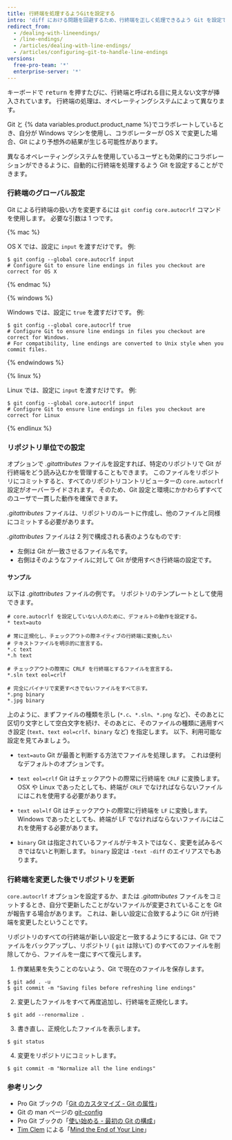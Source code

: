 ```yaml
---
title: 行終端を処理するようGitを設定する
intro: 'diff における問題を回避するため、行終端を正しく処理できるよう Git を設定できます。'
redirect_from:
  - /dealing-with-lineendings/
  - /line-endings/
  - /articles/dealing-with-line-endings/
  - /articles/configuring-git-to-handle-line-endings
versions:
  free-pro-team: '*'
  enterprise-server: '*'
---
```


キーボードで <kbd>return</kbd> を押すたびに、行終端と呼ばれる目に見えない文字が挿入されています。 行終端の処理は、オペレーティングシステムによって異なります。

Git と {% data variables.product.product_name %}でコラボレートしているとき、自分が Windows マシンを使用し、コラボレーターが OS X で変更した場合、Git により予想外の結果が生じる可能性があります。

異なるオペレーティングシステムを使用しているユーザとも効果的にコラボレーションができるように、自動的に行終端を処理するよう Git を設定することができます。

### 行終端のグローバル設定

Git による行終端の扱い方を変更するには `git config core.autocrlf` コマンドを使用します。 必要な引数は 1 つです。

{% mac %}

OS X では、設定に `input` を渡すだけです。 例:

```shell
$ git config --global core.autocrlf input
# Configure Git to ensure line endings in files you checkout are correct for OS X
```

{% endmac %}

{% windows %}

Windows では、設定に `true` を渡すだけです。 例:

```shell
$ git config --global core.autocrlf true
# Configure Git to ensure line endings in files you checkout are correct for Windows.
# For compatibility, line endings are converted to Unix style when you commit files.
```

{% endwindows %}

{% linux %}

Linux では、設定に `input` を渡すだけです。 例:

```shell
$ git config --global core.autocrlf input
# Configure Git to ensure line endings in files you checkout are correct for Linux
```

{% endlinux %}

### リポジトリ単位での設定

オプションで *.gitattributes* ファイルを設定すれば、特定のリポジトリで Git が行終端をどう読み込むかを管理することもできます。 このファイルをリポジトリにコミットすると、すべてのリポジトリコントリビューターの `core.autocrlf` 設定がオーバーライドされます。 そのため、Git 設定と環境にかかわらずすべてのユーザで一貫した動作を確保できます。

*.gitattributes* ファイルは、リポジトリのルートに作成し、他のファイルと同様にコミットする必要があります。

*.gitattributes* ファイルは 2 列で構成される表のようなものです:

* 左側は Git が一致させるファイル名です。
* 右側はそのようなファイルに対して Git が使用すべき行終端の設定です。

#### サンプル

以下は *.gitattributes* ファイルの例です。 リポジトリのテンプレートとして使用できます。

```
# core.autocrlf を設定していない人のために、デフォルトの動作を設定する。
* text=auto

# 常に正規化し、チェックアウトの際ネイティブの行終端に変換したい
# テキストファイルを明示的に宣言する。
*.c text
*.h text

# チェックアウトの際常に CRLF を行終端とするファイルを宣言する。
*.sln text eol=crlf

# 完全にバイナリで変更すべきでないファイルをすべて示す。
*.png binary
*.jpg binary
```

上のように、まずファイルの種類を示し (`*.c`、`*.sln`、`*.png` など)、そのあとに区切り文字として空白文字を続け、そのあとに、そのファイルの種類に適用すべき設定 (`text`、`text eol=crlf`、`binary` など) を指定します。 以下、利用可能な設定を見てみましょう。

- `text=auto` Git が最善と判断する方法でファイルを処理します。 これは便利なデフォルトのオプションです。

- `text eol=crlf` Git はチェックアウトの際常に行終端を `CRLF` に変換します。 OSX や Linux であったとしても、終端が `CRLF` でなければならないファイルにはこれを使用する必要があります。

- `text eol=lf` Git はチェックアウトの際常に行終端を `LF` に変換します。 Windows であったとしても、終端が LF でなければならないファイルにはこれを使用する必要があります。

- `binary` Git は指定されているファイルがテキストではなく、変更を試みるべきではないと判断します。 `binary` 設定は `-text -diff` のエイリアスでもあります。

### 行終端を変更した後でリポジトリを更新

`core.autocrlf` オプションを設定するか、または *.gitattributes* ファイルをコミットするとき、自分で更新したことがないファイルが変更されていることを Git が報告する場合があります。 これは、新しい設定に合致するように Git が行終端を変更したということです。

リポジトリのすべての行終端が新しい設定と一致するようにするには、Git でファイルをバックアップし、リポジトリ ( `git` は除いて) のすべてのファイルを削除してから、ファイルを一度にすべて復元します。

1. 作業結果を失うことのないよう、Git で現在のファイルを保存します。
  ```shell
  $ git add . -u
  $ git commit -m "Saving files before refreshing line endings"
  ```
2. 変更したファイルをすべて再度追加し、行終端を正規化します。
  ```shell
  $ git add --renormalize .
  ```
3. 書き直し、正規化したファイルを表示します。
  ```shell
  $ git status
  ```
4. 変更をリポジトリにコミットします。
  ```shell
  $ git commit -m "Normalize all the line endings"
  ```

### 参考リンク

- Pro Git ブックの「[Git のカスタマイズ - Git の属性](https://git-scm.com/book/en/Customizing-Git-Git-Attributes)」
- Git の man ページの [git-config](https://git-scm.com/docs/git-config)
- Pro Git ブックの「[使い始める - 最初の Git の構成](https://git-scm.com/book/en/Getting-Started-First-Time-Git-Setup)」
- [Tim Clem](https://github.com/tclem) による「[Mind the End of Your Line](http://adaptivepatchwork.com/2012/03/01/mind-the-end-of-your-line/)」
